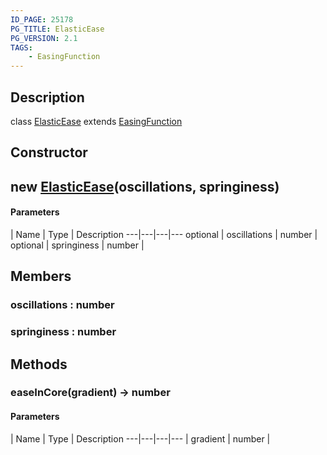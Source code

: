 ```yaml
---
ID_PAGE: 25178
PG_TITLE: ElasticEase
PG_VERSION: 2.1
TAGS:
    - EasingFunction
---
```

## Description

class [ElasticEase](/classes/3.0/ElasticEase) extends [EasingFunction](/classes/3.0/EasingFunction)



## Constructor

## new [ElasticEase](/classes/3.0/ElasticEase)(oscillations, springiness)



#### Parameters
 | Name | Type | Description
---|---|---|---
optional | oscillations | number |      
optional | springiness | number |      
## Members

### oscillations : number



### springiness : number



## Methods

### easeInCore(gradient) &rarr; number



#### Parameters
 | Name | Type | Description
---|---|---|---
 | gradient | number |      

